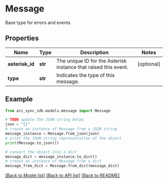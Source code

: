 # Message

Base type for errors and events

## Properties

Name | Type | Description | Notes
------------ | ------------- | ------------- | -------------
**asterisk_id** | **str** | The unique ID for the Asterisk instance that raised this event. | [optional] 
**type** | **str** | Indicates the type of this message. | 

## Example

```python
from ari_sync_sdk.models.message import Message

# TODO update the JSON string below
json = "{}"
# create an instance of Message from a JSON string
message_instance = Message.from_json(json)
# print the JSON string representation of the object
print(Message.to_json())

# convert the object into a dict
message_dict = message_instance.to_dict()
# create an instance of Message from a dict
message_from_dict = Message.from_dict(message_dict)
```
[[Back to Model list]](../README.md#documentation-for-models) [[Back to API list]](../README.md#documentation-for-api-endpoints) [[Back to README]](../README.md)


